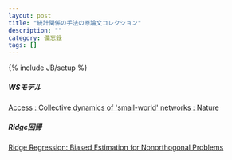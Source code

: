 ```yaml
---
layout: post
title: "統計関係の手法の原論文コレクション"
description: ""
category: 備忘録
tags: []
---
```

{% include JB/setup %}


##### WSモデル
[Access : Collective dynamics of 'small-world' networks : Nature](http://www.nature.com/nature/journal/v393/n6684/full/393440a0.html)

##### Ridge回帰
[Ridge Regression: Biased Estimation for Nonorthogonal Problems](http://math.arizona.edu/~hzhang/math574m/Read/Ridge.pdf)
